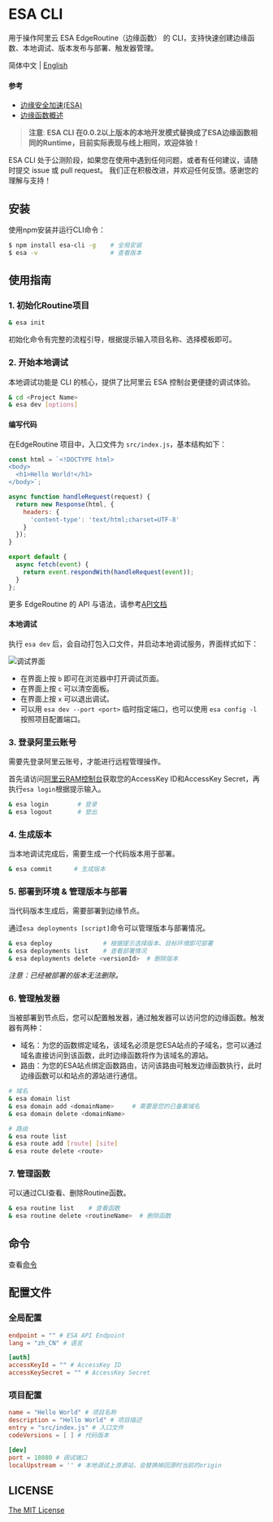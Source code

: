 # ESA CLI

用于操作阿里云 ESA EdgeRoutine（边缘函数） 的 CLI，支持快速创建边缘函数、本地调试、版本发布与部署、触发器管理。

简体中文 | [English](./README.md)

#### 参考

- [边缘安全加速(ESA)](https://www.aliyun.com/product/esa)
- [边缘函数概述](https://help.aliyun.com/document_detail/2710021.html)

> **注意**: **ESA CLI 在0.0.2以上版本的本地开发模式替换成了ESA边缘函数相同的Runtime，目前实际表现与线上相同，欢迎体验！**

ESA CLI 处于公测阶段，如果您在使用中遇到任何问题，或者有任何建议，请随时提交 issue 或 pull request。
我们正在积极改进，并欢迎任何反馈。感谢您的理解与支持！

## 安装

使用npm安装并运行CLI命令：

```bash
$ npm install esa-cli -g    # 全局安装
$ esa -v                    # 查看版本
```

## 使用指南

### 1. 初始化Routine项目

```bash
& esa init
```

初始化命令有完整的流程引导，根据提示输入项目名称、选择模板即可。

### 2. 开始本地调试

本地调试功能是 CLI 的核心，提供了比阿里云 ESA 控制台更便捷的调试体验。

```bash
& cd <Project Name>
& esa dev [options]
```

#### 编写代码

在EdgeRoutine 项目中，入口文件为 `src/index.js`，基本结构如下：

```javascript
const html = `<!DOCTYPE html>
<body>
  <h1>Hello World!</h1>
</body>`;

async function handleRequest(request) {
  return new Response(html, {
    headers: {
      'content-type': 'text/html;charset=UTF-8'
    }
  });
}

export default {
  async fetch(event) {
    return event.respondWith(handleRequest(event));
  }
};
```

更多 EdgeRoutine 的 API 与语法，请参考[API文档](https://help.aliyun.com/document_detail/2710024.html)

#### 本地调试

执行 `esa dev` 后，会自动打包入口文件，并启动本地调试服务，界面样式如下：

![调试界面](https://github.com/aliyun/alibabacloud-esa-cli/blob/master/docs/dev.png)

- 在界面上按 `b` 即可在浏览器中打开调试页面。
- 在界面上按 `c` 可以清空面板。
- 在界面上按 `x` 可以退出调试。
- 可以用 `esa dev --port <port>` 临时指定端口，也可以使用 `esa config -l` 按照项目配置端口。

### 3. 登录阿里云账号

需要先登录阿里云账号，才能进行远程管理操作。

首先请访问[阿里云RAM控制台](https://ram.console.aliyun.com/manage/ak)获取您的AccessKey ID和AccessKey Secret，再执行`esa login`根据提示输入。

```bash
& esa login        # 登录
& esa logout       # 登出
```

### 4. 生成版本

当本地调试完成后，需要生成一个代码版本用于部署。

```bash
& esa commit      # 生成版本
```

### 5. 部署到环境 & 管理版本与部署

当代码版本生成后，需要部署到边缘节点。

通过`esa deployments [script]`命令可以管理版本与部署情况。

```bash
& esa deploy              # 根据提示选择版本、目标环境即可部署
& esa deployments list    # 查看部署情况
& esa deployments delete <versionId>  # 删除版本
```

_注意：已经被部署的版本无法删除。_

### 6. 管理触发器

当被部署到节点后，您可以配置触发器，通过触发器可以访问您的边缘函数。触发器有两种：

- 域名：为您的函数绑定域名，该域名必须是您ESA站点的子域名，您可以通过域名直接访问到该函数，此时边缘函数将作为该域名的源站。
- 路由：为您的ESA站点绑定函数路由，访问该路由可触发边缘函数执行，此时边缘函数可以和站点的源站进行通信。

```bash
# 域名
& esa domain list
& esa domain add <domainName>     # 需要是您的已备案域名
& esa domain delete <domainName>

# 路由
& esa route list
& esa route add [route] [site]
& esa route delete <route>
```

### 7. 管理函数

可以通过CLI查看、删除Routine函数。

```bash
& esa routine list    # 查看函数
& esa routine delete <routineName>  # 删除函数
```

## 命令

查看[命令](./docs/Commands.md)

## 配置文件

### 全局配置

```toml
endpoint = "" # ESA API Endpoint
lang = "zh_CN" # 语言

[auth]
accessKeyId = "" # AccessKey ID
accessKeySecret = "" # AccessKey Secret
```

### 项目配置

```toml
name = "Hello World" # 项目名称
description = "Hello World" # 项目描述
entry = "src/index.js" # 入口文件
codeVersions = [ ] # 代码版本

[dev]
port = 18080 # 调试端口
localUpstream = '' # 本地调试上游源站，会替换掉回源时当前的origin
```

## LICENSE

[The MIT License](./LICENSE)

